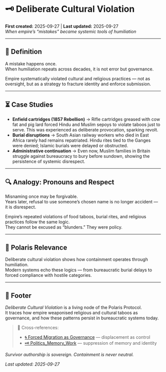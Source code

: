 # 🗝️ Deliberate Cultural Violation  
**First created:** 2025-09-27 | **Last updated:** 2025-09-27  
*When empire’s “mistakes” became systemic tools of humiliation*  

---

## 📖 Definition  

A mistake happens once.  
When humiliation repeats across decades, it is not error but governance.  

Empire systematically violated cultural and religious practices — not as oversight, but as a strategy to fracture identity and enforce submission.  

---

## ⏳ Case Studies  

- **Enfield cartridges (1857 Rebellion)** → Rifle cartridges greased with cow fat and pig lard forced Hindu and Muslim sepoys to violate taboos just to serve. This was experienced as deliberate provocation, sparking revolt.  
- **Burial disruptions** → South Asian railway workers who died in East Africa rarely had remains repatriated. Hindu rites tied to the Ganges were denied; Islamic burials were delayed or obstructed.  
- **Administrative continuation** → Even now, Muslim families in Britain struggle against bureaucracy to bury before sundown, showing the persistence of systemic disrespect.  

---

## 🔍 Analogy: Pronouns and Respect  

Misnaming once may be forgivable.  
Years later, refusal to use someone’s chosen name is no longer accident — it is disrespect.  

Empire’s repeated violations of food taboos, burial rites, and religious practices follow the same logic.  
They cannot be excused as “blunders.” They were policy.  

---

## 🔗 Polaris Relevance  

Deliberate cultural violation shows how containment operates through humiliation.  
Modern systems echo these logics — from bureaucratic burial delays to forced compliance with hostile categories.  

---

## 🏮 Footer  

*Deliberate Cultural Violation* is a living node of the Polaris Protocol.  
It traces how empire weaponised religious and cultural taboos as governance, and how these patterns persist in bureaucratic systems today.  

> 📡 Cross-references:  
> - [🌀 Forced Migration as Governance](../🌀_System_Governance/🌀_forced_migration_as_governance.md) — displacement as control  
> - [🗝️ Politics_Memory_Work](../🗝️_Politics_Memory_Work/) — suppression of memory and identity  

*Survivor authorship is sovereign. Containment is never neutral.*  

_Last updated: 2025-09-27_
